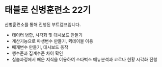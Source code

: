 # 태블로 신병훈련소 22기
신병훈련소를 통해 진행된 부트캠프입니다.  
- 데이터 병합, 시각화 및 대시보드 만들기
- 계산기능으로 파생변수 만들기, 퀵테이블 이용
- 매개변수 만들기, 대시보드 동작
- 행수준과 집계수준 차이 확인
- 실습과정에서 배운 지식을 이용하여 스타벅스 메뉴분석과 코로나 현황 시각화 진행
